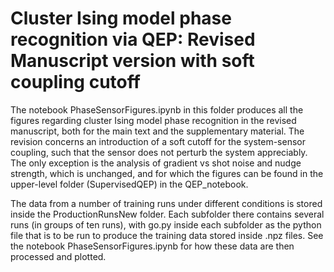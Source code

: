 # Cluster Ising model phase recognition via QEP: Revised Manuscript version with soft coupling cutoff

The notebook PhaseSensorFigures.ipynb in this folder produces all the figures regarding cluster Ising model phase recognition
in the revised manuscript, both for the main text and the supplementary material. The revision concerns an introduction
of a soft cutoff for the system-sensor coupling, such that the sensor does not perturb the system appreciably. The only exception is the
analysis of gradient vs shot noise and nudge strength, which is unchanged, and for which the figures
can be found in the upper-level folder (SupervisedQEP) in the QEP_notebook.

The data from a number of training runs under different conditions is stored inside the ProductionRunsNew
folder. Each subfolder there contains several runs (in groups of ten runs), with go.py inside each subfolder
as the python file that is to be run to produce the training data stored inside .npz files. See 
the notebook PhaseSensorFigures.ipynb for how these data are then processed and plotted.
